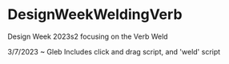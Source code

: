 # DesignWeekWeldingVerb
 Design Week 2023s2 focusing on the Verb Weld
 
 3/7/2023 ~ Gleb
 Includes click and drag script, and 'weld' script
